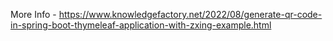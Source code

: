 More Info - https://www.knowledgefactory.net/2022/08/generate-qr-code-in-spring-boot-thymeleaf-application-with-zxing-example.html
